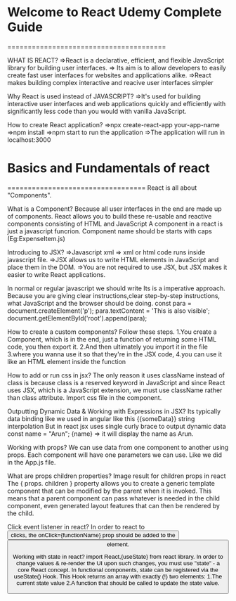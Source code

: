 # Welcome to React Udemy Complete Guide 
=======================================

WHAT IS REACT?
=>React is a declarative, efficient, and flexible JavaScript library for building user interfaces.
=> Its aim is to allow developers to easily create fast user interfaces for websites and applications alike.
=>React makes  building complex interactive and reacive user interfaces simpler

Why React is used instead of JAVASCRIPT?
=>It's used for building interactive user interfaces and web applications quickly and efficiently with significantly less code than you would with vanilla JavaScript.

How to create React application?
=>npx create-react-app your-app-name
=>npm install
=>npm start to run the application
=>The application will run in localhost:3000

# Basics and Fundamentals of react
==================================
React is all about "Components".

What is a Component?
Because all user interfaces in the end are made up of components.
React allows you to build these re-usable and reactive components consisting of HTML and JavaScript
A component in a react is just a javascript funcrion.
Component name should be starts with caps (Eg:ExpenseItem.js)

Introducing to JSX?
=>Javascript xml => xml or html code runs inside javascript file.
=>JSX allows us to write HTML elements in JavaScript and place them in the DOM.
=>You are not required to use JSX, but JSX makes it easier to write React applications.

In normal or regular javascript we should write
Its is a imperative approach.
Because you are giving clear instructions,clear step-by-step instructions,
what JavaScript and the browser should be doing.
const para = document.createElement('p');
para.textContent = 'This is also visible';
document.getElementById('root').append(para);

How to create a custom components?
Follow these steps.
1.You create a Component, which is in the end, just a function of returning some HTML code, you then export it.
2.And then ultimately you import it in the file
3.where you wanna use it so that they're in the JSX code,
4.you can use it like an HTML element inside the function

How to add or run css in jsx?
The only reason it uses className instead of class is because class is a reserved keyword in JavaScript and since React uses JSX, which is a JavaScript extension, we must use className rather than class attribute.
Import css file in the component.

Outputting Dynamic Data & Working with Expressions in JSX?
Its typically data binding like we used in angular like this {{someData}} string interpolation
But in react jsx uses single curly brace to output dynamic data 
const name = "Arun";
{name} => it will display the name as Arun.

Working with props?
We can use data from one component to another using props.
Each component will have one parameters we can use.
Like we did in the App.js file.

What are props children properties?
Image result for children props in react
The { props. children } property allows you to create a generic template component that can be modified by the parent when it is invoked. This means that a parent component can pass whatever is needed in the child component, even generated layout features that can then be rendered by the child.

Click event listener in react?
In order to react to <button> clicks, the onClick={functionName} prop should be added to the <button> element.

Working with state in react?
import React,{useState} from react library.
In order to change values & re-render the UI upon such changes, you must use "state" - a core React concept. In functional components, state can be registered via the useState() Hook. This Hook returns an array with exactly (!) two elements:
1.The current state value
2.A function that should be called to update the state value.